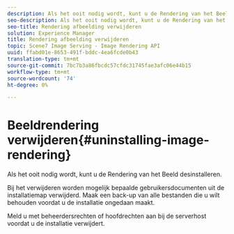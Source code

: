 ```yaml
---
description: Als het ooit nodig wordt, kunt u de Rendering van het Beeld desinstalleren.
seo-description: Als het ooit nodig wordt, kunt u de Rendering van het Beeld desinstalleren.
seo-title: Rendering afbeelding verwijderen
solution: Experience Manager
title: Rendering afbeelding verwijderen
topic: Scene7 Image Serving - Image Rendering API
uuid: ffabd01e-8653-491f-bddc-4ea6fcde0b43
translation-type: tm+mt
source-git-commit: 7bc7b3a86fbcdc57cfdc31745fae3afc06e44b15
workflow-type: tm+mt
source-wordcount: '74'
ht-degree: 0%

---
```



# Beeldrendering verwijderen{#uninstalling-image-rendering}

Als het ooit nodig wordt, kunt u de Rendering van het Beeld desinstalleren.

Bij het verwijderen worden mogelijk bepaalde gebruikersdocumenten uit de installatiemap verwijderd. Maak een back-up van alle bestanden die u wilt behouden voordat u de installatie ongedaan maakt.

Meld u met beheerdersrechten of hoofdrechten aan bij de serverhost voordat u de installatie verwijdert.
